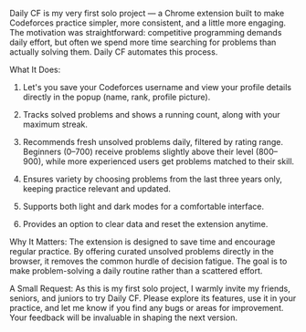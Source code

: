 Daily CF is my very first solo project — a Chrome extension built to make Codeforces practice simpler, more consistent, and a little more engaging. The motivation was straightforward: competitive programming demands daily effort, but often we spend more time searching for problems than actually solving them. Daily CF automates this process.

What It Does:

1. Let's you save your Codeforces username and view your profile details directly in the popup (name, rank, profile picture).
2. Tracks solved problems and shows a running count, along with your maximum streak.
3. Recommends fresh unsolved problems daily, filtered by rating range. Beginners (0–700) receive problems slightly above their level (800–900), while more experienced users get problems matched to their skill.
4. Ensures variety by choosing problems from the last three years only, keeping practice relevant and updated.
5. Supports both light and dark modes for a comfortable interface.

6. Provides an option to clear data and reset the extension anytime.

Why It Matters:
The extension is designed to save time and encourage regular practice. By offering curated unsolved problems directly in the browser, it removes the common hurdle of decision fatigue. The goal is to make problem-solving a daily routine rather than a scattered effort.

A Small Request:
As this is my first solo project, I warmly invite my friends, seniors, and juniors to try Daily CF. Please explore its features, use it in your practice, and let me know if you find any bugs or areas for improvement. Your feedback will be invaluable in shaping the next version.
